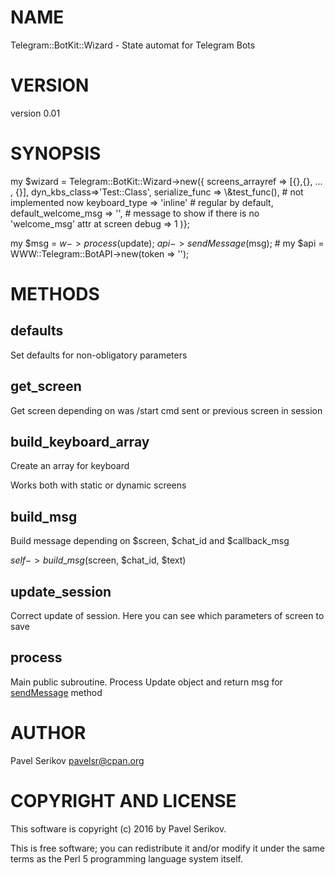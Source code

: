 # NAME

Telegram::BotKit::Wizard - State automat for Telegram Bots

# VERSION

version 0.01

# SYNOPSIS

my $wizard = Telegram::BotKit::Wizard->new({ 
	screens\_arrayref => \[{},{}, ... , {}\], 
	dyn\_kbs\_class=>'Test::Class',
	serialize\_func => \\&test\_func(), # not implemented now
	keyboard\_type => 'inline'  # regular by default,
	default\_welcome\_msg => '', # message to show if there is no 'welcome\_msg' attr at screen
	debug => 1
)};

my $msg = $w->process($update);
$api->sendMessage($msg);  # my $api = WWW::Telegram::BotAPI->new(token => '');

# METHODS

## defaults

Set defaults for non-obligatory parameters

## get\_screen

Get screen depending on was /start cmd sent or previous screen in session

## build\_keyboard\_array 

Create an array for keyboard

Works both with static or dynamic screens

## build\_msg

Build message depending on $screen, $chat\_id and $callback\_msg

$self->build\_msg($screen, $chat\_id, $text)

## update\_session

Correct update of session.
Here you can see which parameters of screen to save

## process

Main public subroutine.
Process Update object and return msg for 
[sendMessage](https://core.telegram.org/bots/api/#sendmessage) 
method

# AUTHOR

Pavel Serikov <pavelsr@cpan.org>

# COPYRIGHT AND LICENSE

This software is copyright (c) 2016 by Pavel Serikov.

This is free software; you can redistribute it and/or modify it under
the same terms as the Perl 5 programming language system itself.
